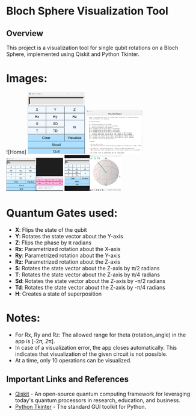 # Bloch Sphere Visualization Tool

## Overview
This project is a visualization tool for single qubit rotations on a Bloch Sphere, implemented using Qiskit and Python Tkinter.

# Images:
![Home]
<img src="https://github.com/sssshish/Bloch-Sphere-Visualizer/blob/main/images/app.png" alt="App Home" style="max-width:30%; height:auto;">
<img src="https://github.com/sssshish/Bloch-Sphere-Visualizer/blob/main/images/about.png" alt="About Section" style="max-width:30%; height:auto;">
<img src="https://github.com/sssshish/Bloch-Sphere-Visualizer/blob/main/images/parametrized.png" alt="For parametrized gates (example Rx)" style="max-width:30%; height:auto;">
<img src="https://github.com/sssshish/Bloch-Sphere-Visualizer/blob/main/images/rx_visualize.png" alt="Visualizer" style="max-width:30%; height:auto;">


# Quantum Gates used: 

- **X**: Flips the state of the qubit
- **Y**: Rotates the state vector about the Y-axis
- **Z**: Flips the phase by π radians
- **Rx**: Parametrized rotation about the X-axis
- **Ry**: Parametrized rotation about the Y-axis
- **Rz**: Parametrized rotation about the Z-axis
- **S**: Rotates the state vector about the Z-axis by π/2 radians
- **T**: Rotates the state vector about the Z-axis by π/4 radians
- **Sd**: Rotates the state vector about the Z-axis by -π/2 radians
- **Td**: Rotates the state vector about the Z-axis by -π/4 radians
- **H**: Creates a state of superposition 

# Notes: 

- For Rx, Ry and Rz: The allowed range for theta (rotation_angle) in the app is [-2*π, 2*π].
- In case of a visualization error, the app closes automatically. This indicates that visualization of the given circuit is not possible.
- At a time, only 10 operations can be visualized.


## Important Links and References
- [Qiskit](https://qiskit.org/) - An open-source quantum computing framework for leveraging today's quantum processors in research, education, and business.
- [Python Tkinter](https://docs.python.org/3/library/tkinter.html) - The standard GUI toolkit for Python.
